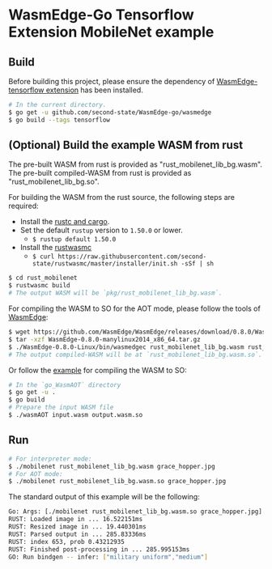 # WasmEdge-Go Tensorflow Extension MobileNet example

## Build

Before building this project, please ensure the dependency of [WasmEdge-tensorflow extension](https://github.com/second-state/WasmEdge-go#wasmedge-tensorflow-extension) has been installed.

```bash
# In the current directory.
$ go get -u github.com/second-state/WasmEdge-go/wasmedge
$ go build --tags tensorflow
```

## (Optional) Build the example WASM from rust

The pre-built WASM from rust is provided as "rust_mobilenet_lib_bg.wasm".
The pre-built compiled-WASM from rust is provided as "rust_mobilenet_lib_bg.so".

For building the WASM from the rust source, the following steps are required:

* Install the [rustc and cargo](https://www.rust-lang.org/tools/install).
* Set the default `rustup` version to `1.50.0` or lower.
  * `$ rustup default 1.50.0`
* Install the [rustwasmc](https://github.com/second-state/rustwasmc)
  * `$ curl https://raw.githubusercontent.com/second-state/rustwasmc/master/installer/init.sh -sSf | sh`

```bash
$ cd rust_mobilenet
$ rustwasmc build
# The output WASM will be `pkg/rust_mobilenet_lib_bg.wasm`.
```

For compiling the WASM to SO for the AOT mode, please follow the tools of [WasmEdge](https://github.com/WasmEdge/WasmEdge):

```bash
$ wget https://github.com/WasmEdge/WasmEdge/releases/download/0.8.0/WasmEdge-0.8.0-manylinux2014_x86_64.tar.gz
$ tar -xzf WasmEdge-0.8.0-manylinux2014_x86_64.tar.gz
$ ./WasmEdge-0.8.0-Linux/bin/wasmedgec rust_mobilenet_lib_bg.wasm rust_mobilenet_lib_bg.wasm.so
# The output compiled-WASM will be at `rust_mobilenet_lib_bg.wasm.so`.
```

Or follow the [example](https://github.com/second-state/WasmEdge-go-examples/tree/master/go_WasmAOT) for compiling the WASM to SO:

```bash
# In the `go_WasmAOT` directory
$ go get -u .
$ go build
# Prepare the input WASM file
$ ./wasmAOT input.wasm output.wasm.so
```

## Run

```bash
# For interpreter mode:
$ ./mobilenet rust_mobilenet_lib_bg.wasm grace_hopper.jpg
# For AOT mode:
$ ./mobilenet rust_mobilenet_lib_bg.wasm.so grace_hopper.jpg
```

The standard output of this example will be the following:

```bash
Go: Args: [./mobilenet rust_mobilenet_lib_bg.wasm.so grace_hopper.jpg]
RUST: Loaded image in ... 16.522151ms
RUST: Resized image in ... 19.440301ms
RUST: Parsed output in ... 285.83336ms
RUST: index 653, prob 0.43212935
RUST: Finished post-processing in ... 285.995153ms
GO: Run bindgen -- infer: ["military uniform","medium"]
```
